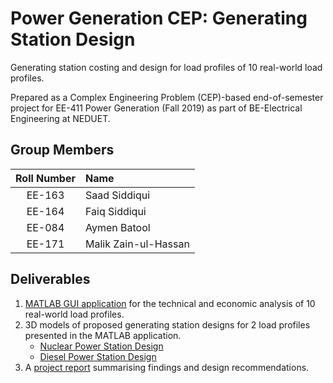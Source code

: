 # Power Generation CEP: Generating Station Design
Generating station costing and design for load profiles of 10 real-world load profiles. 

Prepared as a Complex Engineering Problem (CEP)-based end-of-semester project for EE-411 Power Generation (Fall 2019) as part of BE-Electrical Engineering at NEDUET. 

## Group Members
|Roll Number|Name|
|:-------:|:------|
|EE-163|Saad Siddiqui|
|EE-164|Faiq Siddiqui|
|EE-084|Aymen Batool|
|EE-171|Malik Zain-ul-Hassan|

## Deliverables
1. [MATLAB GUI application](./pg-App/PG_App.mlapp) for the technical and economic analysis of 10 real-world load profiles. 
2. 3D models of proposed generating station designs for 2 load profiles presented in the MATLAB application.
	- [Nuclear Power Station Design](https://skfb.ly/6PT9R)
	- [Diesel Power Station Design](https://skfb.ly/6PTtZ) 
3. A [project report](./pg-cep-report.pdf) summarising findings and design recommendations.